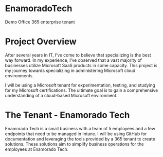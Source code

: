 # EnamoradoTech
Demo Office 365 enterprise tenant


# Project Overview

After several years in IT, I've come to believe that specializing is the best way forward. In my experience, I've observed that a vast majority of businesses utilize Microsoft SaaS products in some capacity. This project is my journey towards specializing in administering Microsoft cloud environments.

I will be using a Microsoft tenant for experimentation, testing, and studying for my Microsoft certifications. The ultimate goal is to gain a comprehensive understanding of a cloud-based Microsoft environment.

# The Tenant - Enamorado Tech

Enamorado Tech is a small business with a team of 5 employees and a few endpoints that need to be managed in Intune. I will be using GitHub for documentation and leveraging the tools provided by a 365 tenant to create solutions. These solutions aim to simplify business operations for the employees at Enamorado Tech.
